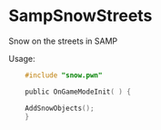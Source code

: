 # SampSnowStreets
Snow on the streets in SAMP

Usage:

```c
	#include "snow.pwn"

	public OnGameModeInit( ) {  

	AddSnowObjects();
	}
```
